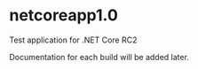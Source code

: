 # netcoreapp1.0
Test application for .NET Core RC2

Documentation for each build will be added later.
